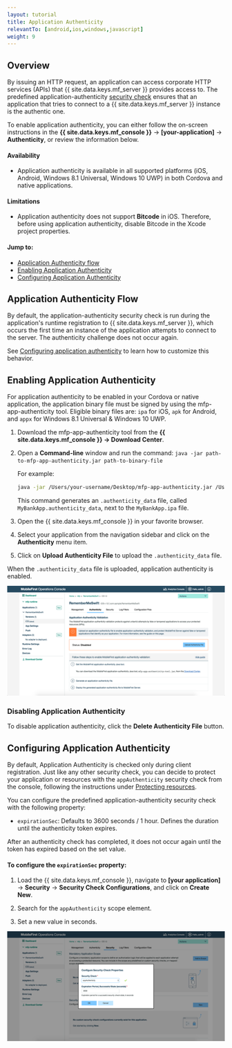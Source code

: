```yaml
---
layout: tutorial
title: Application Authenticity
relevantTo: [android,ios,windows,javascript]
weight: 9
---
```

<!-- NLS_CHARSET=UTF-8 -->
## Overview
By issuing an HTTP request, an application can access corporate HTTP services (APIs) that {{ site.data.keys.mf_server }} provides access to. The predefined application-authenticity [security check](../) ensures that an application that tries to connect to a {{ site.data.keys.mf_server }} instance is the authentic one.

To enable application authenticity, you can either follow the on-screen instructions in the **{{ site.data.keys.mf_console }}** → **[your-application]** → **Authenticity**, or review the information below.

#### Availability
* Application authenticity is available in all supported platforms (iOS, Android, Windows 8.1 Universal, Windows 10 UWP) in both Cordova and native applications.

#### Limitations
* Application authenticity does not support **Bitcode** in iOS. Therefore, before using application authenticity, disable Bitcode in the Xcode project properties.

#### Jump to:

- [Application Authenticity flow](#application-authenticity-flow)
- [Enabling Application Authenticity](#enabling-application-authenticity)
- [Configuring Application Authenticity](#configuring-application-authenticity)

## Application Authenticity Flow
By default, the application-authenticity security check is run during the application's runtime registration to {{ site.data.keys.mf_server }}, which occurs the first time an instance of the application attempts to connect to the server. The authenticity challenge does not occur again.

See [Configuring application authenticity](#configuring-application-authenticity) to learn how to customize this behavior.

## Enabling Application Authenticity
For application authenticity to be enabled in your Cordova or native application, the application binary file must be signed by using the mfp-app-authenticity tool. Eligible binary files are: `ipa` for iOS, `apk` for Android, and `appx` for Windows 8.1 Universal &amp; Windows 10 UWP.

1. Download the mfp-app-authenticity tool from the **{{ site.data.keys.mf_console }} → Download Center**.
2. Open a **Command-line** window and run the command: `java -jar path-to-mfp-app-authenticity.jar path-to-binary-file`

   For example:

   ```bash
   java -jar /Users/your-username/Desktop/mfp-app-authenticity.jar /Users/your-username/Desktop/MyBankApp.ipa
   ```

   This command generates an `.authenticity_data` file, called `MyBankApp.authenticity_data`, next to the `MyBankApp.ipa` file.

3. Open the {{ site.data.keys.mf_console }} in your favorite browser.
4. Select your application from the navigation sidebar and click on the **Authenticity** menu item.
5. Click on **Upload Authenticity File** to upload the `.authenticity_data` file.

When the `.authenticity_data` file is uploaded, application authenticity is enabled.

![Enable Application Authenticity](enable_application_authenticity.png)

### Disabling Application Authenticity
To disable application authenticity, click the **Delete Authenticity File** button.

## Configuring Application Authenticity

By default, Application Authenticity is checked only during client registration. Just like any other security check, you can decide to protect your application or resources with the `appAuthenticity` security check from the console, following the instructions under [Protecting resources](../#protecting-resources).

You can configure the predefined application-authenticity security check with the following property:

- `expirationSec`: Defaults to 3600 seconds / 1 hour. Defines the duration until the authenticity token expires.

After an authenticity check has completed, it does not occur again until the token has expired based on the set value.

#### To configure the `expirationSec` property:

1. Load the {{ site.data.keys.mf_console }}, navigate to **[your application]** → **Security** → **Security Check Configurations**, and click on **Create New**.

2. Search for the `appAuthenticity` scope element.

3. Set a new value in seconds.

![Configuring the expirationSec property in the console](configuring_expirationSec.png)
